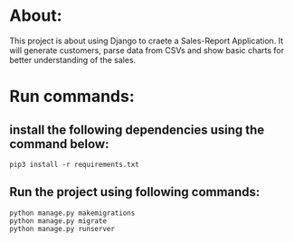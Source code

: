 # About:

This project is about using Django to craete a Sales-Report Application. It will generate customers, parse data from CSVs and show basic charts for better understanding of the sales. 


# Run commands: 

## install the following dependencies using the command below:

```
pip3 install -r requirements.txt 
```

## Run the project using following commands:

```
python manage.py makemigrations
python manage.py migrate
python manage.py runserver
```


